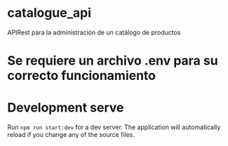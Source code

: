 # catalogue_api
APIRest para la administración de un catálogo de productos

# Se requiere un archivo .env para su correcto funcionamiento

# Development serve
Run `npm run start:dev` for a dev server. The application will automatically reload if you change any of the source files.

